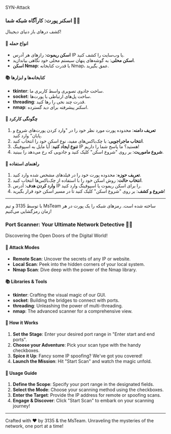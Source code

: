 SYN-Attack

### اسکنر پورت: کارآگاه شبکه شما 🕵️‍♂️

کشف درهای باز دنیای دیجیتال!

#### 🎯 انواع حمله

- **اسکن ریموت**: رازهای هر آدرس IP یا وب‌سایت را کشف کنید.
- **اسکن محلی**: به گوشه‌های پنهان سیستم محلی خود نگاهی بیاندازید.
- **اسکن Nmap**: با قدرت کتابخانه Nmap، عمق بگیرید.

#### 📚 کتابخانه‌ها و ابزارها

- **tkinter**: ساخت جادوی تصویری واسط کاربری ما.
- **socket**: ساخت پل‌های ارتباطی با پورت‌ها.
- **threading**: قدرت چند نخی را رها کنید.
- **nmap**: اسکنر پیشرفته برای دید گسترده.

#### 🚀 چگونگی کارکرد

1. **تعریف دامنه**: محدوده پورت مورد نظر خود را در "وارد کردن پورت‌های شروع و پایان" وارد کنید.
2. **انتخاب ماجراجویی**: با چک‌باکس‌های مفید، نوع اسکن خود را انتخاب کنید.
3. **تنوع ایجاد کنید**: آیا مایل به اسپوفینگ IP هستید؟ ما پاسخ شما را داریم!
4. **شروع ماموریت**: بر روی "شروع اسکن" کلیک کنید و جادویی که رخ می‌دهد را ببینید.

#### 📝 راهنمای استفاده

1. **تعریف حوزه**: محدوده پورت خود را در فیلدهای مشخص شده وارد کنید.
2. **انتخاب حالت**: روش اسکن خود را با استفاده از چک‌باکس‌ها انتخاب کنید.
3. **وارد کردن هدف**: آدرس IP را برای اسکن ریموت یا اسپوفینگ وارد کنید.
4. **شروع و کشف**: بر روی "شروع اسکن" کلیک کنید تا در مسیر اسکن خود قرار بگیرید!

---

با توسط 3135 و تیم MsTeam ساخته شده است. رمزهای شبکه را یک پورت در هر زمان رمزگشایی می‌کنیم!




### Port Scanner: Your Ultimate Network Detective 🕵️‍♂️

Discovering the Open Doors of the Digital World!

#### 🎯 Attack Modes

- **Remote Scan**: Uncover the secrets of any IP or website.
- **Local Scan**: Peek into the hidden corners of your local system.
- **Nmap Scan**: Dive deep with the power of the Nmap library.

#### 📚 Libraries & Tools

- **tkinter**: Crafting the visual magic of our GUI.
- **socket**: Building the bridges to connect with ports.
- **threading**: Unleashing the power of multi-threading.
- **nmap**: The advanced scanner for a comprehensive view.

#### 🚀 How it Works

1. **Set the Stage**: Enter your desired port range in "Enter start and end ports".
2. **Choose your Adventure**: Pick your scan type with the handy checkboxes.
3. **Spice it Up**: Fancy some IP spoofing? We've got you covered!
4. **Launch the Mission**: Hit "Start Scan" and watch the magic unfold.

#### 📝 Usage Guide

1. **Define the Scope**: Specify your port range in the designated fields.
2. **Select the Mode**: Choose your scanning method using the checkboxes.
3. **Enter the Target**: Provide the IP address for remote or spoofing scans.
4. **Engage & Discover**: Click "Start Scan" to embark on your scanning journey!

---

Crafted with ❤️ by 3135 & the MsTeam. Unraveling the mysteries of the network, one port at a time!



